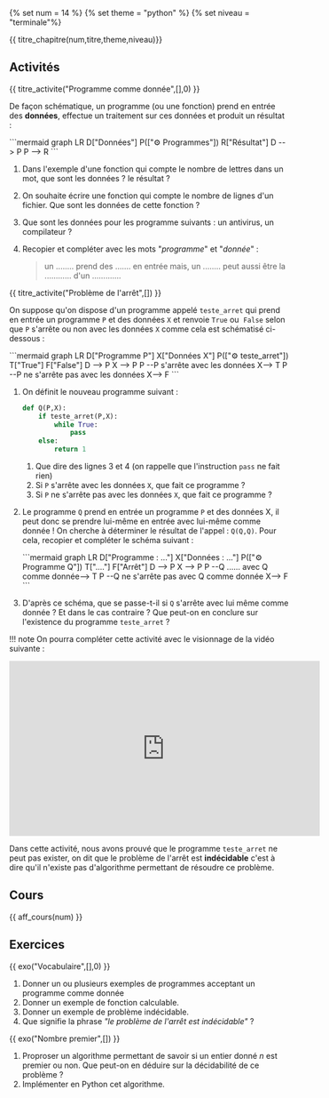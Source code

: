
{% set num = 14 %}
{% set theme = "python" %}
{% set niveau = "terminale"%}


{{ titre_chapitre(num,titre,theme,niveau)}}
 
## Activités 

{{ titre_activite("Programme comme donnée",[],0) }}

De façon schématique, un programme (ou une fonction) prend en entrée des **données**, effectue un traitement sur ces données et produit un résultat :

<div class="centre">
        ```mermaid
        graph LR
        D["Données"]
        P(["&#9881; Programmes"])
        R["Résultat"]
        D --> P
        P --> R
        ```
</div>

1. Dans l'exemple d'une fonction qui compte le nombre de lettres dans un mot, que sont les données ? le résultat ?

2. On souhaite écrire une fonction qui compte le nombre de lignes d'un fichier. Que sont les données de cette fonction ?

3. Que sont les données pour les programme suivants : un antivirus, un compilateur ?

4. Recopier et compléter avec les mots "*programme*" et "*donnée*" : 

    > un ........ prend des ....... en entrée mais, un ........ peut aussi être la ............ d'un .............


{{ titre_activite("Problème de l'arrêt",[]) }}

On suppose qu'on dispose d'un programme appelé `teste_arret` qui prend en entrée un programme `P` et des données `X` et renvoie `True` ou  `False` selon que `P` s'arrête ou non avec les données `X` comme cela est schématisé ci-dessous :
<div class="centre">
        ```mermaid
        graph LR
        D["Programme P"]
        X["Données X"]
        P(["&#9881; teste_arret"])
        T["True"]
        F["False"]
        D --> P
        X --> P
        P --P s'arrête avec les données X--> T
        P --P ne s'arrête pas avec les données X--> F
        ```
</div>

1. On définit le nouveau programme suivant :

    ```python linenums="1"
    def Q(P,X):
        if teste_arret(P,X):
            while True:
                pass
        else:
            return 1
    ```

    1. Que dire des lignes 3 et 4 (on rappelle que l'instruction `pass` ne fait rien)
    2. Si `P` s'arrête avec les données `X`, que fait ce programme ?
    3. Si `P` ne s'arrête pas avec les données `X`, que fait ce programme ?

2. Le programme `Q` prend en entrée un programme `P` et des données X, il peut donc se prendre lui-même en entrée avec lui-même comme donnée ! On cherche  à déterminer le résultat de l'appel : `Q(Q,Q)`. Pour cela, recopier et compléter le schéma suivant :

    <div class="centre">
        ```mermaid
        graph LR
        D["Programme : ..."]
        X["Données : ..."]
        P(["&#9881; Programme Q"])
        T["...."]
        F["Arrêt"]
        D --> P
        X --> P
        P --Q ...... avec Q comme donnée--> T
        P --Q ne s'arrête pas avec Q comme donnée X--> F
        ```
</div>

3. D'après ce schéma, que se passe-t-il si `Q` s'arrête avec lui même comme donnée ? Et dans le cas contraire ? Que peut-on en conclure sur l'existence du programme `teste_arret` ?

!!! note
    On pourra compléter cette activité avec le visionnage de la vidéo suivante :
    <div class="centre">
    <iframe width="560" height="315" src="https://www.youtube.com/embed/92WHN-pAFCs" title="YouTube video player" frameborder="0" allow="accelerometer; autoplay; clipboard-write; encrypted-media; gyroscope; picture-in-picture" allowfullscreen></iframe>
    </div>

Dans cette activité, nous avons prouvé que le programme `teste_arret` ne peut pas exister, on dit que le problème de l'arrêt est **indécidable** c'est à dire qu'il n'existe pas d'algorithme permettant de résoudre ce problème. 

## Cours

{{ aff_cours(num) }}


## Exercices

{{ exo("Vocabulaire",[],0) }}

1. Donner un ou plusieurs exemples de programmes acceptant un programme comme donnée 
2. Donner un exemple de fonction calculable.
3. Donner un exemple de problème indécidable.
4. Que signifie la phrase *"le problème de l'arrêt est indécidable"* ?

{{ exo("Nombre premier",[]) }}

1. Proproser un algorithme permettant de savoir si un entier donné $n$ est premier ou non. Que peut-on en déduire sur la décidabilité de ce problème ?
2. Implémenter en Python cet algorithme.
